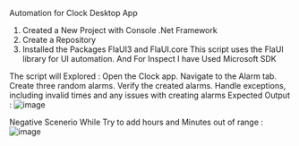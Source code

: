 Automation for Clock Desktop App
1. Created a New Project with Console .Net Framework
2. Create a Repository
3. Installed the Packages FlaUI3 and FlaUI.core
This script uses the FlaUI library for UI automation.
And For Inspect I have Used Microsoft SDK

The script will Explored :
                          Open the Clock app.
                          Navigate to the Alarm tab.
                          Create three random alarms.
                          Verify the created alarms.
                          Handle exceptions, including invalid times and any issues with creating alarms
Expected Output : 
![image](https://github.com/user-attachments/assets/9a18bebd-f85a-43de-891e-f140d2c2791a)

Negative Scenerio While Try to add hours and Minutes out of range : ![image](https://github.com/user-attachments/assets/e7073511-863f-42a9-902b-58449050d8a8)
